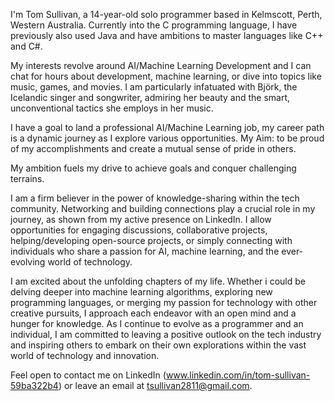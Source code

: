 I'm Tom Sullivan, a 14-year-old solo programmer based in Kelmscott, Perth, Western Australia. Currently into the C programming language, 
I have previously also used Java and have ambitions to master languages like C++ and C#.

My interests revolve around AI/Machine Learning Development and I can chat for hours about development, machine learning, or dive into topics like music, games, and movies. I am particularly infatuated with Björk, the Icelandic singer and songwriter, 
admiring her beauty and the smart, unconventional tactics she employs in her music.

I have a goal to land a professional AI/Machine Learning job, my career path is a dynamic journey as I explore various opportunities. 
My Aim: to be proud of my accomplishments and create a mutual sense of pride in others.

My ambition fuels my drive to achieve goals and conquer challenging terrains. 

I am a firm believer in the power of knowledge-sharing within the tech community. Networking and building connections play a crucial role in my journey, as shown from my active presence on LinkedIn. I allow opportunities for engaging discussions, collaborative projects, helping/developing open-source projects, or simply connecting with individuals who share a passion for AI, machine learning, and the ever-evolving world of technology. 

I am excited about the unfolding chapters of my life. Whether i could be delving deeper into machine learning algorithms, exploring new programming languages, or merging my passion for technology with other creative pursuits, I approach each endeavor with an open mind and a hunger for knowledge. As I continue to evolve as a programmer and an individual, I am committed to leaving a positive outlook on the tech industry and inspiring others to embark on their own explorations within the vast world of technology and innovation.

Feel open to contact me on LinkedIn (www.linkedin.com/in/tom-sullivan-59ba322b4) or leave an email at tsullivan2811@gmail.com.
